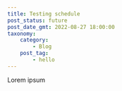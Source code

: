 ```yaml
---
title: Testing schedule
post_status: future
post_date_gmt: 2022-08-27 18:00:00
taxonomy:
    category:
        - Blog
    post_tag:
        - hello
---
```


Lorem ipsum
